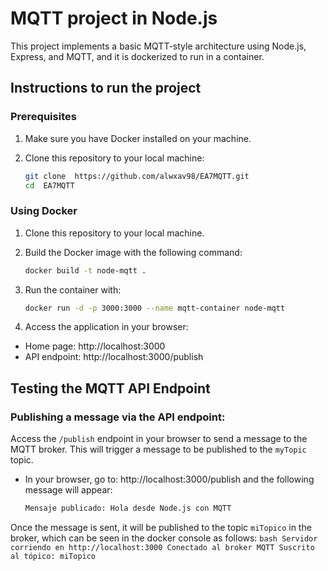# MQTT project in Node.js

This project implements a basic MQTT-style architecture using Node.js, Express, and MQTT, and it is dockerized to run in a container.

## Instructions to run the project
### Prerequisites
1. Make sure you have Docker installed on your machine.
2. Clone this repository to your local machine:

   ```bash
   git clone  https://github.com/alwxav98/EA7MQTT.git
   cd  EA7MQTT
   ```

### Using Docker
1. Clone this repository to your local machine.
2. Build the Docker image with the following command:

   ```bash
   docker build -t node-mqtt .
   ```

3. Run the container with:

   ```bash
   docker run -d -p 3000:3000 --name mqtt-container node-mqtt
   ```
4. Access the application in your browser:
- Home page: http://localhost:3000
- API endpoint: http://localhost:3000/publish

## Testing the MQTT API Endpoint

### Publishing a message via the API endpoint:
Access the `/publish` endpoint in your browser to send a message to the MQTT broker. This will trigger a message to be published to the `myTopic` topic.

- In your browser, go to: http://localhost:3000/publish and the following message will appear:
    ```bash
    Mensaje publicado: Hola desde Node.js con MQTT
    ```

Once the message is sent, it will be published to the topic `miTopico` in the broker, which can be seen in the docker console as follows:
    ```bash
    Servidor corriendo en http://localhost:3000
    Conectado al broker MQTT
    Suscrito al tópico: miTopico
    ```
